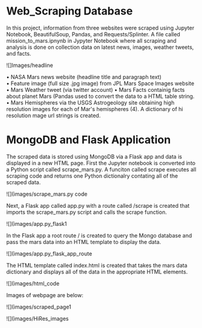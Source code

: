 # Web_Scraping Database

In this project, information from three websites were scraped using Jupyter Notebook, BeautifulSoup, Pandas, and Requests/Splinter. 
A file called mission_to_mars.ipnynb in Jypyter Notebook where all scraping and analysis is done on collection data on latest news, images, weather tweets, and facts.

![]Images/headline

•	NASA Mars news website (headline title and paragraph text)	
•	Feature image (full size .jpg image) from JPL Mars Space Images website
•	Mars Weather tweet (via twitter account) 
•	Mars Facts containig facts about planet Mars (Pandas used to convert the data to a HTML table string.
•	Mars Hemispheres via the USGS Astrogeology site obtaining high resolution images for each of Mar's hemispheres (4). A dictionary of hi resolution mage url strings is created. 

# MongoDB and Flask Application
The scraped data is stored using MongoDB via a Flask app and data is displayed in a new HTML page. 
First the Jupyter notebook is converted into a Python script called scrape_mars.py. A funciton called scrape executes all scraping code and returns one Python dictionalry contating all of the scraped data.

![](images/scrape_mars.py code

Next, a Flask app called app.py with a route called /scrape is created that imports the scrape_mars.py script and calls the scrape function.

![](images/app.py_flask1

In the Flask app a root route / is created to query the Mongo database and pass the mars data into an HTML template to display the data.

![](images/app.py_flask_app_route

The HTML template called index.html is created that takes the mars data dictionary and displays all of the data in the appropriate HTML elements. 

![](images/html_code

Images of webpage are below:

![](images/scraped_page1

![](images/HiRes_images
